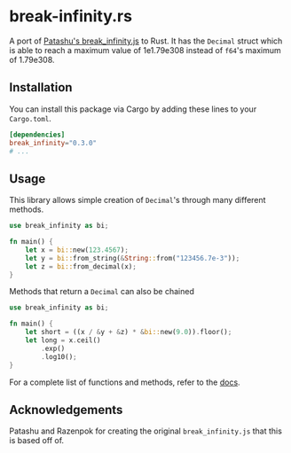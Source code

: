 # break-infinity.rs
A port of [Patashu's break_infinity.js](https://github.com/Patashu/break_infinity.js) to Rust.
It has the `Decimal` struct which is able to reach a maximum value of 1e1.79e308 instead of `f64`'s maximum of 1.79e308.

## Installation
You can install this package via Cargo by adding these lines to your `Cargo.toml`.
```toml
[dependencies]
break_infinity="0.3.0"
# ...
```

## Usage
This library allows simple creation of `Decimal`'s through many different methods.
```rust
use break_infinity as bi;

fn main() {
	let x = bi::new(123.4567);
	let y = bi::from_string(&String::from("123456.7e-3"));
	let z = bi::from_decimal(x);
}
```
Methods that return a `Decimal` can also be chained
```rust
use break_infinity as bi;

fn main() {
	let short = ((x / &y + &z) * &bi::new(9.0)).floor();
	let long = x.ceil()
		.exp()
		.log10();
}
```
For a complete list of functions and methods, refer to the [docs](https://docs.rs/break_infinity).

## Acknowledgements
Patashu and Razenpok for creating the original `break_infinity.js` that this is based off of.
